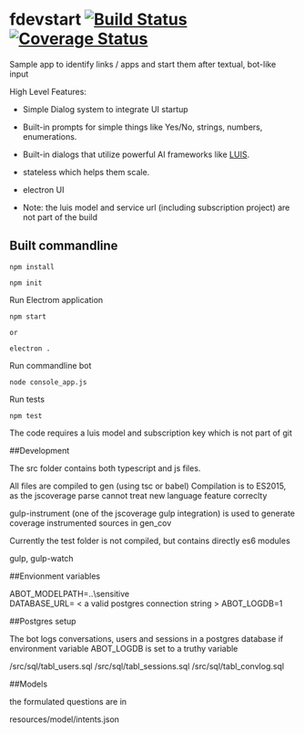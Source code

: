 # fdevstart [![Build Status](https://travis-ci.org/jfseb/fdevstart.svg?branch=master)](https://travis-ci.org/jfseb/fdevstart)[![Coverage Status](https://coveralls.io/repos/github/jfseb/fdevstart/badge.svg)](https://coveralls.io/github/jfseb/fdevstart)

Sample app to identify links / apps and start them after textual, bot-like input


High Level Features:

* Simple Dialog system to integrate UI startup
* Built-in prompts for simple things like Yes/No, strings, numbers, enumerations.
* Built-in dialogs that utilize powerful AI frameworks like [LUIS](http://luis.ai).
* stateless which helps them scale.
* electron UI

* Note: the luis model and service url (including subscription project) are not part of the build

## Built commandline

    npm install

    npm init

Run Electrom application

    npm start

    or

	electron .


Run commandline bot

    node console_app.js

Run tests

	npm test



The code requires a luis model and subscription key which is not part of git


##Development

The src folder contains both typescript and js files.

All files are compiled to gen  (using tsc or babel)
Compilation is to ES2015, as the jscoverage parse cannot treat new language
feature correclty

gulp-instrument (one of the jscoverage gulp integration) is used to generate
coverage instrumented sources in gen_cov

Currently the test folder is not compiled, but contains directly es6 modules

gulp, gulp-watch


##Envionment variables

ABOT_MODELPATH=..\sensitive\
DATABASE_URL= < a valid postgres connection string >
ABOT_LOGDB=1




##Postgres setup

The bot logs conversations, users and sessions in a postgres database
if environment variable ABOT_LOGDB is set to a truthy variable

/src/sql/tabl_users.sql
/src/sql/tabl_sessions.sql
/src/sql/tabl_convlog.sql

##Models

the formulated questions are in

resources/model/intents.json

